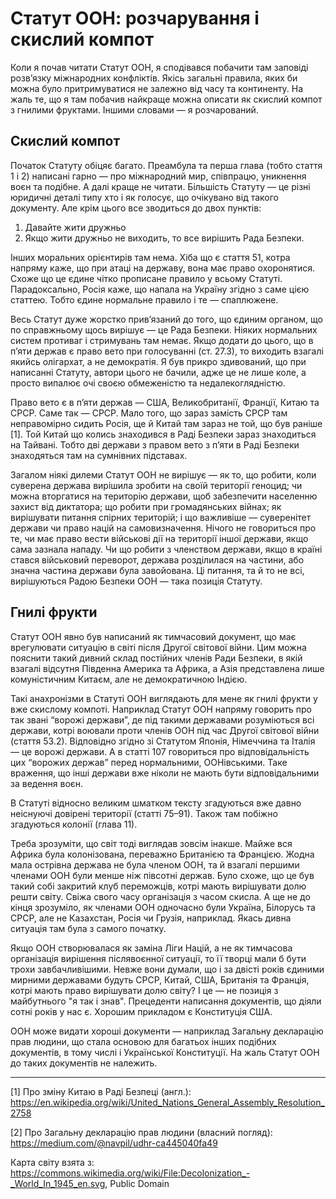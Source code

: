 # Статут ООН: розчарування і скислий компот

Коли я почав читати Статут ООН, я сподівався побачити там заповіді розв’язку міжнародних конфліктів. 
Якісь загальні правила, яких би можна було притримуватися не залежно від часу та континенту. 
На жаль те, що я там побачив найкраще можна описати як скислий компот з гнилими фруктами. 
Іншими словами — я розчарований.

## Скислий компот

Початок Статуту обіцяє багато. 
Преамбула та перша глава (тобто стаття 1 і 2) написані гарно — про міжнародний мир, співпрацю, уникнення воєн та подібне. 
А далі краще не читати. 
Більшість Статуту — це різні юридичні деталі типу хто і як голосує, що очікувано від такого документу. 
Але крім цього все зводиться до двох пунктів:

 1. Давайте жити дружньо
 2. Якщо жити дружньо не виходить, то все вирішить Рада Безпеки.

Інших моральних орієнтирів там нема. 
Хіба що є стаття 51, котра напряму каже, що при атаці на державу, вона має право охоронятися. 
Схоже що це єдине чітко прописане правило у всьому Статуті. 
Парадоксально, Росія каже, що напала на Україну згідно з саме цією статтею. 
Тобто єдине нормальне правило і те — спаплюжене.

Весь Статут дуже жорстко прив’язаний до того, що єдиним органом, що по справжньому щось вирішує — це Рада Безпеки. 
Ніяких нормальних систем противаг і стримувань там немає. 
Якщо додати до цього, що в п’яти держав є право вето при голосуванні (ст. 27.3), то виходить взагалі якийсь олігархат, а не демократія. 
Я був прикро здивований, що при написанні Статуту, автори цього не бачили, адже це не лише коле, а просто випалює очі своєю обмеженістю та недалекоглядністю.

Право вето є в п’яти держав — США, Великобританії, Франції, Китаю та СРСР. 
Саме так — СРСР. 
Мало того, що зараз замість СРСР там неправомірно сидить Росія, ще й Китай там зараз не той, що був раніше [1]. 
Той Китай що колись знаходився в Раді Безпеки зараз знаходиться на Тайвані. 
Тобто дві держави з правом вето з п’яти в Раді Безпеки знаходяться там на сумнівних підставах.

Загалом ніякі дилеми Статут ООН не вирішує — як то, що робити, коли суверена держава вирішила зробити на своїй території геноцид; чи можна вторгатися на територію держави, щоб забезпечити населенню захист від диктатора; що робити при громадянських війнах; як вирішувати питання спірних територій; і що важливіше — суверенітет держави чи право націй на самовизначення. 
Нічого не говориться про те, чи має право вести військові дії на території іншої держави, якщо сама зазнала нападу. 
Чи що робити з членством держави, якщо в країні стався військовий переворот, держава розділилася на частини, або значна частина держави була завойована. 
Ці питання, та й то не всі, вирішуються Радою Безпеки ООН — така позиція Статуту.

## Гнилі фрукти

Статут ООН явно був написаний як тимчасовий документ, що має врегулювати ситуацію в світі після Другої світової війни. 
Цим можна пояснити такий дивний склад постійних членів Ради Безпеки, в якій взагалі відсутня Південна Америка та Африка, а Азія представлена лише комуністичним Китаєм, але не демократичною Індією.

Такі анахронізми в Статуті ООН виглядають для мене як гнилі фрукти у вже скислому компоті. 
Наприклад Статут ООН напряму говорить про так звані “ворожі держави”, де під такими державами розуміються всі держави, котрі воювали проти членів ООН під час Другої світової війни (стаття 53.2). 
Відповідно згідно зі Статутом Японія, Німеччина та Італія — це ворожі держави. 
А в статті 107 говориться про відповідальність цих “ворожих держав” перед нормальними, ООНівськими. 
Таке враження, що інші держави вже ніколи не мають бути відповідальними за ведення воєн.

В Статуті відносно великим шматком тексту згадуються вже давно неіснуючі довірені території (статті 75–91). 
Також там побіжно згадуються колонії (глава 11).

Треба зрозуміти, що світ тоді виглядав зовсім інакше. 
Майже вся Африка була колонізована, переважно Британією та Францією. 
Жодна мала острівна держава не була членом ООН, та й взагалі першими членами ООН були менше ніж півсотні держав. 
Було схоже, що це був такий собі закритий клуб переможців, котрі мають вирішувати долю решти світу. 
Свіжа свого часу організація з часом скисла. 
А ще не до кінця зрозуміло, як членами ООН одночасно були Україна, Білорусь та СРСР, але не Казахстан, Росія чи Грузія, наприклад. 
Якась дивна ситуація там була з самого початку.

Якщо ООН створювалася як заміна Ліги Націй, а не як тимчасова організація вирішення післявоєнної ситуації, то її творці мали б бути трохи завбачливішими. 
Невже вони думали, що і за двісті років єдиними мирними державами будуть СРСР, Китай, США, Британія та Франція, котрі мають право вирішувати долю світу? 
І це — не позиція з майбутнього "я так і знав". 
Прецеденти написання документів, що діяли сотні років у нас є. 
Хорошим прикладом є Конституція США.

ООН може видати хороші документи — наприклад Загальну декларацію прав людини, що стала основою для багатьох інших подібних документів, в тому числі і Української Конституції. 
На жаль Статут ООН до таких документів не належить.

---

[1] Про зміну Китаю в Раді Безпеці (англ.): https://en.wikipedia.org/wiki/United_Nations_General_Assembly_Resolution_2758

[2] Про Загальну декларацію прав людини (власний погляд): https://medium.com/@navpil/udhr-ca445040fa49

Карта світу взята з: https://commons.wikimedia.org/wiki/File:Decolonization_-_World_In_1945_en.svg, Public Domain